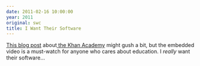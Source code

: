 ```yaml
---
date: 2011-02-16 10:00:00
year: 2011
original: swc
title: I Want Their Software
---
```

<p><a href="http://singularityhub.com/2011/02/13/yes-the-khan-academy-is-the-future-of-education-video/">This blog post</a> about<a href="http://www.khanacademy.org/"> the Khan Academy</a> might gush a bit, but the embedded video is a must-watch for anyone who cares about education. I <em>really</em> want their software…</p>
